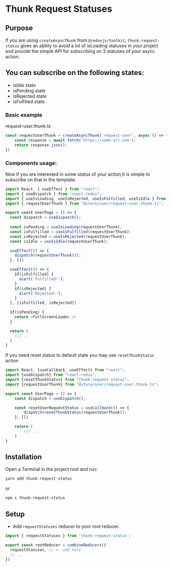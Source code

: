 # Thunk Request Statuses

## Purpose
If you are using `createAsyncThunk` from `@reduxjs/toolkit`,  `thunk-request-status` gives an ability to avoid a lot of isLoading statuses in your project and provide the simple API for subscribing on 3 statuses of your async action.

## You can subscribe on the following states:
- isIdle state
- isPending state
- isRejected state
- isFulfilled state


### Basic example

request-user.thunk.ts

```typescript
const requestUserThunk = createAsyncThunk('request-user', async () => {
    const response = await fetch('https://some-url.com');
    return response.json();
})
```

### Components usage:
Now if you are interested in some status of your action,it is simple to subscribe on that in the template.

```typescript jsx
import React, { useEffect } from "react";
import { useDispatch } from "react-redux";
import { useIsLoading, useIsRejected, useIsFulfilled, useIsIdle } from "thunk-request-status";
import { requestUserThunk } from "@store/user/request-user.thunk.ts";

export const UserPage = () => {
  const dispatch = useDispatch();
    
  const isPending = useIsLoading(requestUserThunk);
  const isFulfilled = useIsFulfilled(requestUserThunk);
  const isRejected = useIsRejected(requestUserThunk);
  const isIdle = useIsIdle(requestUserThunk);

  useEffect(() => {
    dispatch(requestUserThunk());
  }, [])

  useEffect(() => {
    if(isFulfilled) {
      alert('Fulfilled!');
    }
    if(isRejected) {
      alert('Rejected!');
    }
  }, [isFulfilled, isRejected])

  if(isPending) {
    return <FullScreenLoader />
  }

  return (
    /// ..
  )
}
```

If you need reset status to default state you may use `resetThunkStatus` action

```typescript jsx
import React, {useCallback, useEffect} from "react";
import {useDispatch} from "react-redux";
import {resetThunkStatus} from "thunk-request-status";
import {requestUserThunk} from "@store/user/request-user.thunk.ts";

export const UserPage = () => {
    const dispatch = useDispatch();

    const resetUserRequestStatus = useCallback(() => {
        dispatch(resetThunkStatus(requestUserThunk));
    }, [])

    return (
        /// ..
    )
}
```

## Installation

Open a Terminal in the project root and run:

```sh
yarn add thunk-request-status
```
or
```sh
npm i thunk-request-status
```


## Setup

- Add `requestStatuses` reducer to your root reducer.

```js
import { requestStatuses } from 'thunk-request-status';

export const rootReducer = combineReducers({
  requestStatuses, // <- add here
  // ...
})
```
